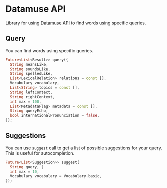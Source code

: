 # Datamuse API

Library for using [Datamuse API](https://www.datamuse.com/api/) to find words using specific queries.

## Query

You can find words using specific queries.

```dart
Future<List<Result>> query({
  String meansLike,
  String soundsLike,
  String spelledLike,
  List<LexicalRelation> relations = const [],
  Vocabulary vocabulary,
  List<String> topics = const [],
  String leftContext,
  String rightContext,
  int max = 100,
  List<MetadataFlag> metadata = const [],
  String queryEcho,
  bool internationalPronunciation = false,
});
```

## Suggestions

You can use `suggest` call to get a list of possible suggestions for your query. This is useful
for autocompletion.

```dart
Future<List<Suggestion>> suggest(
  String query, {
  int max = 10,
  Vocabulary vocabulary = Vocabulary.basic,
});
```
